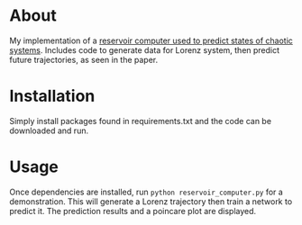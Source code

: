 # About
My implementation of a [reservoir computer used to predict states of chaotic systems](https://arxiv.org/pdf/1710.07313.pdf). Includes code to generate data for Lorenz system, then predict future trajectories, as seen in the paper.

# Installation
Simply install packages found in requirements.txt and the code can be downloaded and run.

# Usage
Once dependencies are installed, run `python reservoir_computer.py` for a demonstration. This will generate a Lorenz trajectory then train a network to predict it. The prediction results and a poincare plot are displayed.
